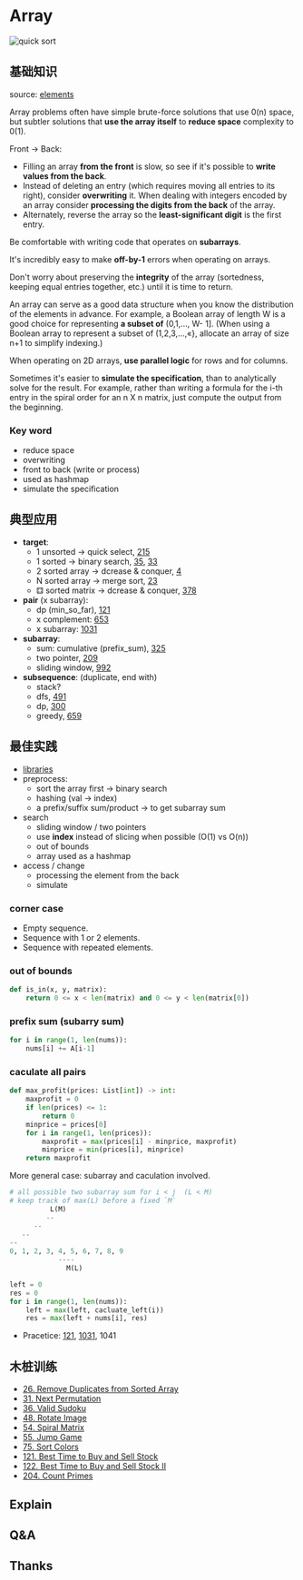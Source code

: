 # Array 

![quick sort](https://i.imgur.com/mWp1gdR.gif)

## 基础知识

source: [elements](https://www.amazon.com/Elements-Programming-Interviews-Java-Insiders/dp/1517671272)

Array problems often have simple brute-force solutions that use 0(n) space, but subtler solutions that **use the array itself** to **reduce space** complexity to 0(1).


Front -> Back:

* Filling an array **from the front** is slow, so see if it's possible to **write values from the back**. 
* Instead of deleting an entry (which requires moving all entries to its right), consider **overwriting** it. When dealing with integers encoded by an array consider **processing the digits from the back** of the array. 
* Alternately, reverse the array so the **least-significant digit** is the first entry.

Be comfortable with writing code that operates on **subarrays**. 

It's incredibly easy to make **off-by-1** errors when operating on arrays. 

Don't worry about preserving the **integrity** of the array (sortedness, keeping equal entries together, etc.) until it is time to return. 

An array can serve as a good data structure when you know the distribution of the elements in advance. For example, a Boolean array of length W is a good choice for representing **a subset of** (0,1,..., W- 1]. (When using a Boolean array to represent a subset of (1,2,3,...,«}, allocate an array of size n+1 to simplify indexing.) 

When operating on 2D arrays, **use parallel logic** for rows and for columns. 

Sometimes it's easier to **simulate the specification**, than to analytically solve for the result. For example, rather than writing a formula for the i-th entry in the spiral order for an n X n matrix, just compute the output from the beginning. 

### Key word 

*  reduce space 
*  overwriting 
*  front to back (write or process)
*  used as hashmap
*  simulate the specification

## 典型应用

- **target**:
	- 1 unsorted -> quick select, [215](https://leetcode.com/problems/kth-largest-element-in-an-array/)
	- 1 sorted -> binary search, [35](https://leetcode.com/problems/search-insert-position/), [33](https://leetcode.com/problems/search-in-rotated-sorted-array/)
	- 2 sorted array -> dcrease & conquer, [4](https://leetcode.com/problems/median-of-two-sorted-arrays/)
	- N sorted array -> merge sort, [23](https://leetcode.com/problems/merge-k-sorted-lists/)
	- ⚃ sorted matrix  -> dcrease & conquer, [378](https://leetcode.com/problems/kth-smallest-element-in-a-sorted-matrix/)
- **pair** (x subarray):
	- dp (min_so_far), [121](https://leetcode.com/problems/best-time-to-buy-and-sell-stock/)
	- x complement: [653](https://leetcode.com/problems/two-sum-iv-input-is-a-bst/)
	- x subarray: [1031](https://leetcode.com/problems/maximum-sum-of-two-non-overlapping-subarrays/)
- **subarray**: 
	- sum: cumulative (prefix_sum), [325](https://leetcode.com/problems/maximum-size-subarray-sum-equals-k/)
	- two pointer, [209](https://leetcode.com/problems/minimum-size-subarray-sum/)
	- sliding window, [992](https://leetcode.com/problems/subarrays-with-k-different-integers/)
- **subsequence**: (duplicate, end with)
	- stack? 
	- dfs, [491](https://leetcode.com/problems/increasing-subsequences/)
	- dp, [300](https://leetcode.com/problems/longest-increasing-subsequence/)
	- greedy, [659](https://leetcode.com/problems/split-array-into-consecutive-subsequences/)

## 最佳实践

- [libraries]((https://i.imgur.com/VNGOnCx.png))
- preprocess: 
	- sort the array first -> binary search 
	- hashing (val -> index) 
	- a prefix/suffix sum/product -> to get subarray sum
- search 
	- sliding window / two pointers
	- use **index** instead of slicing when possible (O(1) vs O(n))
	- out of bounds
	- array used as a hashmap
- access / change
	- processing the element from the back
	- simulate

### corner case 

- Empty sequence.
- Sequence with 1 or 2 elements.
- Sequence with repeated elements.

### out of bounds

``` python
def is_in(x, y, matrix):
	return 0 <= x < len(matrix) and 0 <= y < len(matrix[0])
```

### prefix sum (subarry sum)

``` python
for i in range(1, len(nums)):
    nums[i] += A[i-1]
```

### caculate all pairs

``` python
def max_profit(prices: List[int]) -> int:
    maxprofit = 0
    if len(prices) <= 1:
        return 0
    minprice = prices[0]
    for i in range(1, len(prices)):
        maxprofit = max(prices[i] - minprice, maxprofit)
        minprice = min(prices[i], minprice)
    return maxprofit 
```

More general case: subarray and caculation involved. 

```  python
# all possible two subarray sum for i < j  (L < M)
# keep track of max(L) before a fixed `M`
          L(M)
         --
      -- 
   --
--
0, 1, 2, 3, 4, 5, 6, 7, 8, 9
		    ----
			  M(L)
```

``` python
left = 0
res = 0 
for i in range(1, len(nums)):
	left = max(left, cacluate_left(i))
	res = max(left + nums[i], res)
``` 

- Pracetice: [121](https://leetcode.com/problems/best-time-to-buy-and-sell-stock/), [1031](https://leetcode.com/problems/maximum-sum-of-two-non-overlapping-subarrays/), 1041  


## 木桩训练

- [26. Remove Duplicates from Sorted Array](https://leetcode.com/problems/remove-duplicates-from-sorted-array/description/)
- [31. Next Permutation](https://leetcode.com/problems/next-permutation/description/)
- [36. Valid Sudoku](https://leetcode.com/problems/valid-sudoku/description/) 
- [48. Rotate Image](https://leetcode.com/problems/rotate-image/description/)
- [54. Spiral Matrix](https://leetcode.com/problems/spiral-matrix/description/)
- [55. Jump Game](https://leetcode.com/problems/jump-game/description/)
- [75. Sort Colors](https://leetcode.com/problems/sort-colors/description/)
- [121. Best Time to Buy and Sell Stock](https://leetcode.com/problems/best-time-to-buy-and-sell-stock/description/)
- [122. Best Time to Buy and Sell Stock II](https://leetcode.com/problems/best-time-to-buy-and-sell-stock-ii/description/)
- [204. Count Primes](https://leetcode.com/problems/count-primes/description/)



## Explain

## Q&A

## Thanks